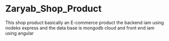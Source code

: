 # Zaryab_Shop_Product
This shop product basically an E-commerce product the backend iam using nodeks express and the data base is mongodb cloud and front end iam using angular
